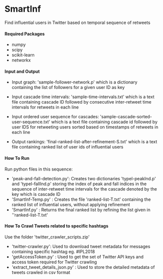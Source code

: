 # SmartInf
Find influential users in Twitter based on temporal sequence of retweets


#### **Required Packages**
* numpy
* scipy
* scikit-learn
* networkx

#### **Input and Output**
* Input graph: 'sample-follower-network.p' which is a dictionary containing the list of followers for a given user ID as key
* Input cascade time intervals: 'sample-time-intervals.txt' which is a text file containing cascade ID followed by consecutive inter-retweet time intervals for retweets in each line
* Input ordered user sequence for cascades: 'sample-cascade-sorted-user-sequence.txt' which is a text file containing cascade id followed by user IDS for retweeting users sorted based on timestamps of retweets in each line

* Output rankings: 'final-ranked-list-after-refinement-S.txt' which is a text file containing ranked list of user ids of influential users

#### **How To Run**
Run python files in this sequence:
* 'peak-and-fall-detection.py': Creates two dictionaries 'typeI-peakInd.p' and 'typeI-fallInd.p' storing the index of peak and fall indices in the sequence of inter-retweet time intervals for the cascade denoted by the key which is cascade ID
* 'SmartInf-Temp.py' : Creates the file 'ranked-list-T.txt' containing the ranked list of influential users, without applying refinement
* 'SmartInf.py' : Returns the final ranked list by refining the list given in ''ranked-list-T.txt'

#### **How To Crawl Tweets related to specific hashtags**
Use the folder 'twitter_crawler_scripts.zip'
* 'twitter-crawler.py': Used to download tweet metadata for messages containing specific hashtag eg. #IPL2018
* 'getAccessToken.py' : Used to get the set of Twitter API keys and access token required for Twitter crawling
* 'extract_tweet_details_json.py' : Used to store the detailed metadata of tweets crawled in csv format
